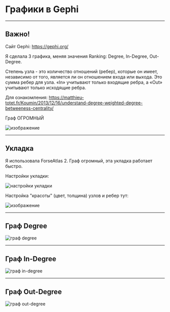# Графики в Gephi
____

## Важно!
Сайт Gephi: https://gephi.org/

Я сделала 3 графикa, меняя значения Ranking: Degree, In-Degree, Out-Degree.

Степень узла - это количество отношений (ребер), которые он имеет, независимо от того,
является ли он отношением входа или выхода. Это сумма ребер для узла. 
«In» учитывают только входящие ребра, а «Out» учитывают только исходящие ребра.

Для ознакомления: https://matthieu-totet.fr/Koumin/2013/12/16/understand-degree-weighted-degree-betweeness-centrality/

Граф ОГРОМНЫЙ

![изображение](https://user-images.githubusercontent.com/91333734/228656319-2930bb34-d002-4bf2-b65b-a05e2bb35e8d.png)


____

## Укладка

 Я использовала ForseAtlas 2. Граф огромный, эта укладка работает быстро.
 
 Настройки укладки:
 
 ![настройки укладки](https://user-images.githubusercontent.com/91333734/228652807-b0f9db55-e687-42ec-b88a-75f714813c3a.png)
 
 Настройка "красоты" (цвет, толщина) узлов и ребер тут:

![изображение](https://user-images.githubusercontent.com/91333734/228654807-a01a33f1-a880-4742-80f4-10f4ca100a5d.png)

____

## Граф Degree

![граф degree](https://user-images.githubusercontent.com/91333734/228654923-0ce594ae-414c-45f6-82a0-7b9d0aac43a8.png)

____

## Граф In-Degree

![граф in-degree](https://user-images.githubusercontent.com/91333734/228655339-314bf9ea-c050-4926-9ced-6b12948d0e1b.png)

____

## Граф Out-Degree

![граф out-degree](https://user-images.githubusercontent.com/91333734/228655905-369803c8-0524-4d07-93c3-5671f6345796.png)
